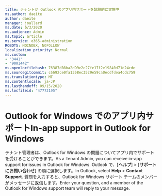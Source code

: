 ```yaml
---
title: テナントが Outlook のアプリ内サポートを試験的に実施中
ms.author: daeite
author: daeite
manager: joallard
ms.date: 6/3/2020
ms.audience: Admin
ms.topic: article
ms.service: o365-administration
ROBOTS: NOINDEX, NOFOLLOW
localization_priority: Normal
ms.custom:
- "3441"
- "9001442"
ms.openlocfilehash: 76387d08ba2d99e2c27fe17f2e19840d71d24cde
ms.sourcegitcommit: c6692ce0fa1358ec3529e59ca0ecdfdea4cdc759
ms.translationtype: MT
ms.contentlocale: ja-JP
ms.lasthandoff: 09/15/2020
ms.locfileid: "47772195"
---
```

# <a name="in-app-support-in-outlook-for-windows"></a><span data-ttu-id="f1aef-102">Outlook for Windows でのアプリ内サポート</span><span class="sxs-lookup"><span data-stu-id="f1aef-102">In-app support in Outlook for Windows</span></span>

<span data-ttu-id="f1aef-103">テナント管理者は、Outlook for Windows の問題についてアプリ内でサポートを受けることができます。</span><span class="sxs-lookup"><span data-stu-id="f1aef-103">As a Tenant Admin, you can receive in-app support for issues in Outlook for Windows.</span></span> <span data-ttu-id="f1aef-104">Outlook で、[**ヘルプ**] > [**サポートにお問い合わせ**] の順に選択します。</span><span class="sxs-lookup"><span data-stu-id="f1aef-104">In Outlook, select **Help** > **Contact Support**.</span></span> <span data-ttu-id="f1aef-105">質問を入力すると、Outlook for Windows サポート チームのメンバーがメッセージに返信します。</span><span class="sxs-lookup"><span data-stu-id="f1aef-105">Enter your question, and a member of the Outlook for Windows support team will reply to your message.</span></span>